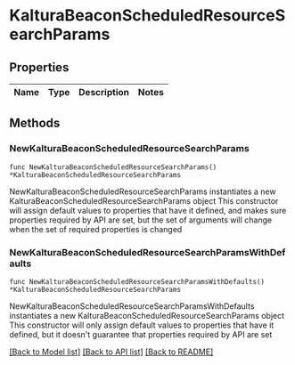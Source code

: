 # KalturaBeaconScheduledResourceSearchParams

## Properties

Name | Type | Description | Notes
------------ | ------------- | ------------- | -------------

## Methods

### NewKalturaBeaconScheduledResourceSearchParams

`func NewKalturaBeaconScheduledResourceSearchParams() *KalturaBeaconScheduledResourceSearchParams`

NewKalturaBeaconScheduledResourceSearchParams instantiates a new KalturaBeaconScheduledResourceSearchParams object
This constructor will assign default values to properties that have it defined,
and makes sure properties required by API are set, but the set of arguments
will change when the set of required properties is changed

### NewKalturaBeaconScheduledResourceSearchParamsWithDefaults

`func NewKalturaBeaconScheduledResourceSearchParamsWithDefaults() *KalturaBeaconScheduledResourceSearchParams`

NewKalturaBeaconScheduledResourceSearchParamsWithDefaults instantiates a new KalturaBeaconScheduledResourceSearchParams object
This constructor will only assign default values to properties that have it defined,
but it doesn't guarantee that properties required by API are set


[[Back to Model list]](../README.md#documentation-for-models) [[Back to API list]](../README.md#documentation-for-api-endpoints) [[Back to README]](../README.md)


